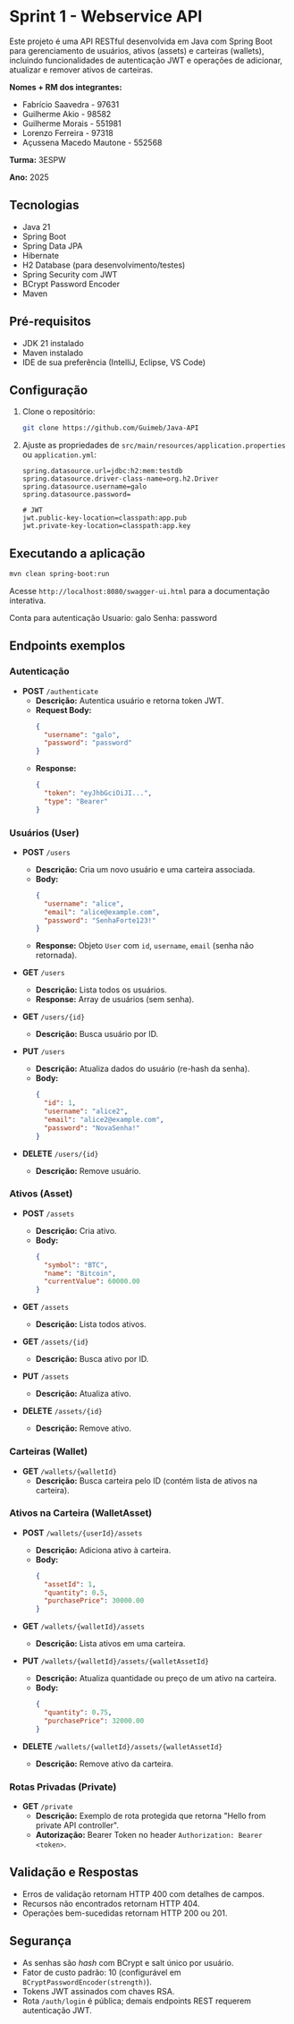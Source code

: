 # Sprint 1 - Webservice API

Este projeto é uma API RESTful desenvolvida em Java com Spring Boot para gerenciamento de usuários, ativos (assets) e carteiras (wallets), incluindo funcionalidades de autenticação JWT e operações de adicionar, atualizar e remover ativos de carteiras.

**Nomes + RM dos integrantes:**
- Fabrício Saavedra - 97631
- Guilherme Akio - 98582
- Guilherme Morais - 551981
- Lorenzo Ferreira  - 97318
- Açussena Macedo Mautone - 552568

**Turma:** 3ESPW

**Ano:** 2025

## Tecnologias

- Java 21
- Spring Boot
- Spring Data JPA
- Hibernate
- H2 Database (para desenvolvimento/testes)
- Spring Security com JWT
- BCrypt Password Encoder
- Maven

## Pré-requisitos

- JDK 21 instalado
- Maven instalado
- IDE de sua preferência (IntelliJ, Eclipse, VS Code)

## Configuração

1. Clone o repositório:
   ```bash
   git clone https://github.com/Guimeb/Java-API
   ```
2. Ajuste as propriedades de `src/main/resources/application.properties` ou `application.yml`:
   ```properties
   spring.datasource.url=jdbc:h2:mem:testdb
   spring.datasource.driver-class-name=org.h2.Driver
   spring.datasource.username=galo
   spring.datasource.password=

   # JWT
   jwt.public-key-location=classpath:app.pub
   jwt.private-key-location=classpath:app.key
   ```

## Executando a aplicação

```bash
mvn clean spring-boot:run
```

Acesse `http://localhost:8080/swagger-ui.html` para a documentação interativa.

Conta para autenticação
Usuario: galo
Senha: password

## Endpoints exemplos

### Autenticação

- **POST** `/authenticate`
  - **Descrição:** Autentica usuário e retorna token JWT.
  - **Request Body:**
    ```json
    {
      "username": "galo",
      "password": "password"
    }
    ```
  - **Response:**
    ```json
    {
      "token": "eyJhbGciOiJI...",
      "type": "Bearer"
    }
    ```

### Usuários (User)

- **POST** `/users`

  - **Descrição:** Cria um novo usuário e uma carteira associada.
  - **Body:**
    ```json
    {
      "username": "alice",
      "email": "alice@example.com",
      "password": "SenhaForte123!"
    }
    ```
  - **Response:** Objeto `User` com `id`, `username`, `email` (senha não retornada).

- **GET** `/users`

  - **Descrição:** Lista todos os usuários.
  - **Response:** Array de usuários (sem senha).

- **GET** `/users/{id}`

  - **Descrição:** Busca usuário por ID.

- **PUT** `/users`

  - **Descrição:** Atualiza dados do usuário (re-hash da senha).
  - **Body:**
    ```json
    {
      "id": 1,
      "username": "alice2",
      "email": "alice2@example.com",
      "password": "NovaSenha!"
    }
    ```

- **DELETE** `/users/{id}`

  - **Descrição:** Remove usuário.

### Ativos (Asset)

- **POST** `/assets`

  - **Descrição:** Cria ativo.
  - **Body:**
    ```json
    {
      "symbol": "BTC",
      "name": "Bitcoin",
      "currentValue": 60000.00
    }
    ```

- **GET** `/assets`

  - **Descrição:** Lista todos ativos.

- **GET** `/assets/{id}`

  - **Descrição:** Busca ativo por ID.

- **PUT** `/assets`

  - **Descrição:** Atualiza ativo.

- **DELETE** `/assets/{id}`

  - **Descrição:** Remove ativo.

### Carteiras (Wallet)

- **GET** `/wallets/{walletId}`
  - **Descrição:** Busca carteira pelo ID (contém lista de ativos na carteira).

### Ativos na Carteira (WalletAsset)

- **POST** `/wallets/{userId}/assets`

  - **Descrição:** Adiciona ativo à carteira.
  - **Body:**
    ```json
    {
      "assetId": 1,
      "quantity": 0.5,
      "purchasePrice": 30000.00
    }
    ```

- **GET** `/wallets/{walletId}/assets`

  - **Descrição:** Lista ativos em uma carteira.

- **PUT** `/wallets/{walletId}/assets/{walletAssetId}`

  - **Descrição:** Atualiza quantidade ou preço de um ativo na carteira.
  - **Body:**
    ```json
    {
      "quantity": 0.75,
      "purchasePrice": 32000.00
    }
    ```

- **DELETE** `/wallets/{walletId}/assets/{walletAssetId}`

  - **Descrição:** Remove ativo da carteira.

### Rotas Privadas (Private)

- **GET** `/private`
  - **Descrição:** Exemplo de rota protegida que retorna "Hello from private API controller".
  - **Autorização:** Bearer Token no header `Authorization: Bearer <token>`.

## Validação e Respostas

- Erros de validação retornam HTTP 400 com detalhes de campos.
- Recursos não encontrados retornam HTTP 404.
- Operações bem-sucedidas retornam HTTP 200 ou 201.

## Segurança

- As senhas são *hash* com BCrypt e salt único por usuário.
- Fator de custo padrão: 10 (configurável em `BCryptPasswordEncoder(strength)`).
- Tokens JWT assinados com chaves RSA.
- Rota `/auth/login` é pública; demais endpoints REST requerem autenticação JWT.